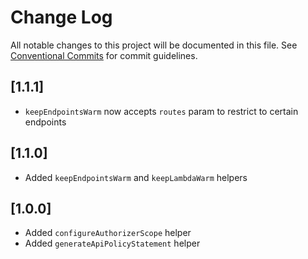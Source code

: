 # Change Log

All notable changes to this project will be documented in this file.
See [Conventional Commits](https://conventionalcommits.org) for commit guidelines.

## [1.1.1]
- `keepEndpointsWarm` now accepts `routes` param to restrict to certain endpoints
## [1.1.0]
- Added `keepEndpointsWarm` and `keepLambdaWarm` helpers

## [1.0.0]
- Added `configureAuthorizerScope` helper
- Added `generateApiPolicyStatement` helper